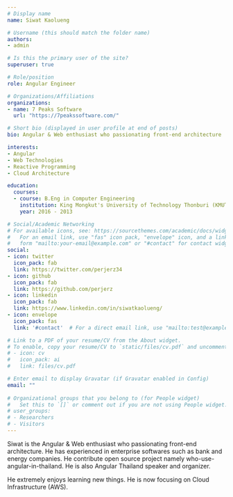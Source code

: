 ```yaml
---
# Display name
name: Siwat Kaolueng

# Username (this should match the folder name)
authors:
- admin

# Is this the primary user of the site?
superuser: true

# Role/position
role: Angular Engineer

# Organizations/Affiliations
organizations:
- name: 7 Peaks Software
  url: "https://7peakssoftware.com/"

# Short bio (displayed in user profile at end of posts)
bio: Angular & Web enthusiast who passionating front-end architecture

interests:
- Angular
- Web Technologies
- Reactive Programming
- Cloud Architecture

education:
  courses:
  - course: B.Eng in Computer Engineering
    institution: King Mongkut's University of Technology Thonburi (KMUTT)
    year: 2016 - 2013

# Social/Academic Networking
# For available icons, see: https://sourcethemes.com/academic/docs/widgets/#icons
#   For an email link, use "fas" icon pack, "envelope" icon, and a link in the
#   form "mailto:your-email@example.com" or "#contact" for contact widget.
social:
- icon: twitter
  icon_pack: fab
  link: https://twitter.com/perjerz34
- icon: github
  icon_pack: fab
  link: https://github.com/perjerz
- icon: linkedin
  icon_pack: fab
  link: https://www.linkedin.com/in/siwatkaolueng/
- icon: envelope
  icon_pack: fas
  link: '#contact'  # For a direct email link, use "mailto:test@example.org".

# Link to a PDF of your resume/CV from the About widget.
# To enable, copy your resume/CV to `static/files/cv.pdf` and uncomment the lines below.  
# - icon: cv
#   icon_pack: ai
#   link: files/cv.pdf

# Enter email to display Gravatar (if Gravatar enabled in Config)
email: ""
  
# Organizational groups that you belong to (for People widget)
#   Set this to `[]` or comment out if you are not using People widget.  
# user_groups:
# - Researchers
# - Visitors
---
```


Siwat is the Angular & Web enthusiast who passionating front-end architecture. He has experienced in enterprise softwares such as bank and energy companies. He contribute open source project namely who-use-angular-in-thailand. He is also Angular Thailand speaker and organizer.

He extremely enjoys learning new things. He is now focusing on Cloud Infrastructure (AWS).
